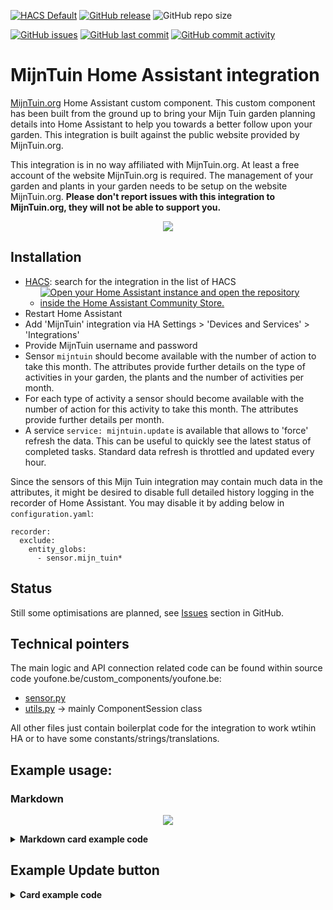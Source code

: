 [![HACS Default](https://img.shields.io/badge/HACS-Default-blue.svg)](https://github.com/hacs/default)
[![GitHub release](https://img.shields.io/github/release/myTselection/MijnTuin.svg)](https://github.com/myTselection/MijnTuin/releases)
![GitHub repo size](https://img.shields.io/github/repo-size/myTselection/MijnTuin.svg)

[![GitHub issues](https://img.shields.io/github/issues/myTselection/MijnTuin.svg)](https://github.com/myTselection/MijnTuin/issues)
[![GitHub last commit](https://img.shields.io/github/last-commit/myTselection/MijnTuin.svg)](https://github.com/myTselection/MijnTuin/commits/master)
[![GitHub commit activity](https://img.shields.io/github/commit-activity/m/myTselection/MijnTuin.svg)](https://github.com/myTselection/MijnTuin/graphs/commit-activity)

# MijnTuin Home Assistant integration
[MijnTuin.org](https://www.mijntuin.org/) Home Assistant custom component. This custom component has been built from the ground up to bring your Mijn Tuin garden planning details into Home Assistant to help you towards a better follow upon your garden. This integration is built against the public website provided by MijnTuin.org.

This integration is in no way affiliated with MijnTuin.org. At least a free account of the website MijnTuin.org is required. The management of your garden and plants in your garden needs to be setup on the website MijnTuin.org.
**Please don't report issues with this integration to MijnTuin.org, they will not be able to support you.**


<p align="center"><img src="https://raw.githubusercontent.com/myTselection/MijnTuin/master/icon.png"/></p>


## Installation
- [HACS](https://hacs.xyz/): search for the integration in the list of HACS
  - [![Open your Home Assistant instance and open the repository inside the Home Assistant Community Store.](https://my.home-assistant.io/badges/hacs_repository.svg?style=flat-square)](https://my.home-assistant.io/redirect/hacs_repository/?owner=myTselection&repository=MijnTuin&category=integration)
- Restart Home Assistant
- Add 'MijnTuin' integration via HA Settings > 'Devices and Services' > 'Integrations'
- Provide MijnTuin username and password
- Sensor `mijntuin` should become available with the number of action to take this month. The attributes provide further details on the type of activities in your garden, the plants and the number of activities per month.
- For each type of activity a sensor should become available with the number of action for this activity to take this month. The attributes provide further details per month.
- A service `service: mijntuin.update` is available that allows to 'force' refresh the data. This can be useful to quickly see the latest status of completed tasks. Standard data refresh is throttled and updated every hour.

Since the sensors of this Mijn Tuin integration may contain much data in the attributes, it might be desired to disable full detailed history logging in the recorder of Home Assistant. You may disable it by adding below in `configuration.yaml`:
```
recorder:
  exclude:
    entity_globs:
      - sensor.mijn_tuin*
```

## Status
Still some optimisations are planned, see [Issues](https://github.com/myTselection/MijnTuin/issues) section in GitHub.

## Technical pointers
The main logic and API connection related code can be found within source code youfone.be/custom_components/youfone.be:
- [sensor.py](https://github.com/myTselection/MijnTuin/blob/master/custom_components/MijnTuin/sensor.py)
- [utils.py](https://github.com/myTselection/MijnTuin/blob/master/custom_components/MijnTuin/utils.py) -> mainly ComponentSession class

All other files just contain boilerplat code for the integration to work wtihin HA or to have some constants/strings/translations.

## Example usage: 
### Markdown
<p align="center"><img src="https://raw.githubusercontent.com/myTselection/MijnTuin/master/Markdown%20Card%20example.png"/></p>

<details><summary><b>Markdown card example code</b></summary>

```
type: markdown
content: >-
  ## Activiteiten deze maand: {{states('sensor.mijn_tuin')}}


  {% set activities = states | rejectattr("entity_id","eq","sensor.mijn_tuin") |
  selectattr("entity_id", "match","^sensor.mijn_tuin_*") | list %}

  {% for activity_device in activities %}

  {% set activity = activity_device.entity_id %}

  {% if state_attr(activity,"actionsThisMonth") > 0 %}

  {% set this_month = now().strftime("%B") %}

  {% set currplants = state_attr(activity,this_month) | list %}

  {% set currplantstodo = currplants | selectattr('buttons','defined') | list %}

  {% set currplantsdone = currplants | rejectattr('buttons','defined') | list %}


    <details>
    <summary>
    <b>{{state_attr(activity,'activityType') }}: </b> ({{state_attr(activity,this_month)|length }})</summary>
    
    {% if (currplantstodo | length) > 0 %}
    -  <details>
       <summary>Te doen</summary>
       {% for plant in currplantstodo  %}
         - <details>
           <summary> 
           <img src="{{ plant.get('photo').get('src') }} " width="30"></img> <b><a href="{{ plant.get('plant_link') }}" target="_blank" title="{{ plant.get('latin_name') }}">{{ plant.get('name') }}</a></b>: {{ plant.get('description') }}</summary>
            {% if plant.get('details','')|length  > 0 %}
            - {{ plant.get('details') }}
            {% endif %}
            
            - <a href="{{ plant.get('link') }}" target="_blank">link</a>
            {% if plant.get('buttons','')|length  > 0 %}- <a href="{{ plant.get('buttons')}}" target="_blank">Markeer als gedaan</a>{% endif %}
            
            </details> 
        {% endfor %}
        </details>
    {% endif %}
    {% if (currplantsdone | length) > 0 %}
    -  <details>
       <summary>Gedaan</summary>
       {% for plant in currplantsdone  %}
         - <details>
           <summary> 
           <img src="{{ plant.get('photo').get('src') }} " width="30"></img> <b><a href="{{ plant.get('plant_link') }}" target="_blank" title="{{ plant.get('latin_name') }}">{{ plant.get('name') }}</a></b>: {{ plant.get('description') }}</summary>
            {% if plant.get('details','')|length  > 0 %}
            - {{ plant.get('details') }}
            {% endif %}
            
            - <a href="{{ plant.get('link') }}" target="_blank">link</a>
            {% if plant.get('buttons','')|length  > 0 %}- <a href="{{ plant.get('buttons')}}" target="_blank">markeer als gedaan</a>{% endif %}
            
            </details> 
            {% endfor %}
        </details>
    {% endif %}


    </details></br>

  {% endif %}

  {% endfor %}


  ### Planten: 

  {% for plant in state_attr('sensor.mijn_tuin','Plants')
  %}[{{plant.get('name')}}]({{plant.get('link')}}
  "{{plant.get('latin_name')}}"), {% endfor %}

```

</details>

## Example Update button
<details><summary><b>Card example code</b></summary>

```
type: button
show_name: true
show_icon: true
tap_action:
  action: call-service
  service: mijntuin.update
  target: {}
entity: ''
icon: mdi:update
icon_height: 30px

